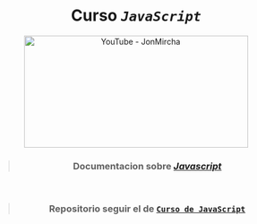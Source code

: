 <div align='center'>

# Curso _`JavaScript`_

</div>

<div align='center'>

<a href="https://www.youtube.com/watch?v=2SetvwBV-SU&list=PLvq-jIkSeTUZ6QgYYO3MwG9EMqC-KoLXA"><img src="https://github.com/Kapelu/Cursos-JonMircha/blob/main/04%20-%20React/Curso-JavaScript.png" alt="YouTube - JonMircha" width="400" height="200"></a>

> ### Documentacion sobre [_Javascript_](https://aprendejavascript.org/)
<br>

> ### Repositorio seguir el de [`Curso de JavaScript`](https://github.com/jonmircha/youtube-js)

</div>